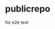 # publicrepo
for e2e test
















































































































































































































































































































































































































































































































































































































































































































































































































































































































































































































































































































































































































































































































































































































































































































































































































































































































































































































































































































































































































































































































































































































































































































































































































































































































































































































































































































































































































































































































































































































































































































































































































































































































































































































































































































































































































































































































































































































